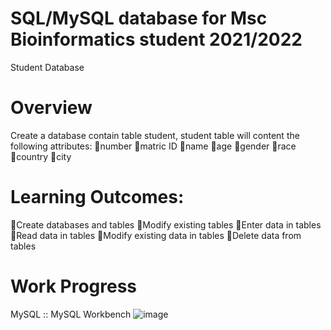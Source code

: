 # SQL/MySQL database for Msc Bioinformatics student 2021/2022

Student Database

# Overview
Create a database contain table student, student table will content the following attributes:
🔸number
🔸matric ID
🔸name
🔸age 
🔸gender
🔸race
🔸country
🔸city

# Learning Outcomes:
🔸Create databases and tables
🔸Modify existing tables 
🔸Enter data in tables
🔸Read data in tables
🔸Modify existing data in tables
🔸Delete data from tables

# Work Progress
MySQL :: MySQL Workbench
![image](https://user-images.githubusercontent.com/127811480/232024253-26b99306-0d0e-4a21-815a-f311ab362f3f.png)
